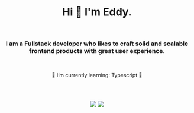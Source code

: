 <!--
**BeAR3yyy/BeAR3yyy** is a ✨ _special_ ✨ repository because its `README.md` (this file) appears on your GitHub profile.

Here are some ideas to get you started:

- 🔭 I’m currently working on ...
- 🌱 I’m currently learning ...
- 👯 I’m looking to collaborate on ...
- 🤔 I’m looking for help with ...
- 💬 Ask me about ...
- 📫 How to reach me: ...
- 😄 Pronouns: ...
- ⚡ Fun fact: ...
-->

<h1 align="center">
Hi 👋  I'm Eddy.
</h1>

<br>
  
<h3 align="center">I am a Fullstack developer who likes to craft solid and scalable frontend products with great user experience.</h3>
<br>
<p align="center">🌱 I’m currently learning: Typescript 💙</p>

<br><br>
 
<div align="center">
  <a href = "mailto:eddyyuxuan@gmail.com"><img src="https://img.shields.io/badge/-Gmail-%23333?style=for-the-badge&logo=gmail&logoColor=white"   target="_blank"></a>
  <a href="https://www.linkedin.com/in/eddy-tan-57874619a/" target="_blank"><img src="https://img.shields.io/badge/-LinkedIn-%230077B5?style=for-the-badge&logo=linkedin&logoColor=white" target="_blank"></a>
</div>

